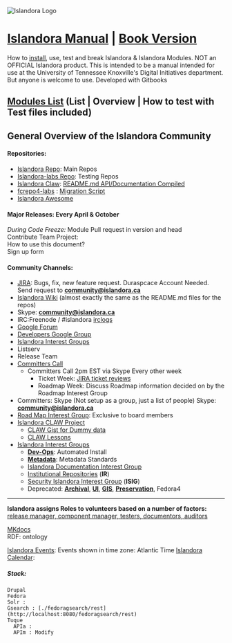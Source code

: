 ![Islandora Logo](http://islandora.ca/sites/default/files/Islandora.png)
# [Islandora Manual](https://github.com/utkdigitalinitiatives/Islandora_manual) | [Book Version](https://www.gitbook.com/book/utkdigitalinitiatives/islandora-manual/)
How to [install](install_islandora.md), use, test and break Islandora & Islandora Modules. NOT an OFFICIAL Islandora product. This is intended to be a manual intended for use at the University of Tennessee Knoxville's Digital Initiatives department. But anyone is welcome to use. Developed with Gitbooks
## [Modules List](islandora_modules.md) (List | Overview | How to test with Test files included)

## General Overview of the Islandora Community

#### Repositories:
* [Islandora Repo](https://github.com/Islandora): Main Repos
* [Islandora-labs Repo](https://github.com/Islandora-Labs): Testing Repos
* [Islandora Claw](https://github.com/Islandora-CLAW/): [README.md API/Documentation Compiled](http://islandora-claw.github.io/CLAW/)
* [fcrepo4-labs](https://github.com/fcrepo4-labs) : [Migration Script](https://github.com/fcrepo4-exts/migration-utils)
* [Islandora Awesome](https://github.com/manez/islandora_awesome)

#### Major Releases: Every April & October
*During Code Freeze:* Module Pull request in version and head <br/>
Contribute Team Project:<br/>
How to use this document?<br/>
Sign up form<br/>


#### Community Channels:
* [JIRA](https://jira.duraspace.org/browse/ISLANDORA): Bugs, fix, new feature request. Duraspcace Account Needed. Send request to **community@islandora.ca**
* [Islandora Wiki](https://wiki.duraspace.org/display/ISLANDORA/Islandora) (almost exactly the same as the README.md files for the repos) 
* Skype: **community@islandora.ca**
* IRC:Freenode / #islandora [irclogs](http://irclogs.islandora.ca) 
* [Google Forum](https://groups.google.com/forum/#!topic/islandora)
* [Developers Google Group](https://groups.google.com/forum/?hl=en&fromgroups=#!forum/islandora-dev)
* [Islandora Interest Groups](https://github.com/islandora-interest-groups/)
* Listserv
* Release Team
* [Committers Call](http://islandora.ca/developers/committers_call)
  * Committers Call 2pm EST via Skype Every other week<br/>
    * Ticket Week: [JIRA ticket reviews](https://jira.duraspace.org/projects/ISLANDORA/issues) <br/>
    * Roadmap Week: Discuss Roadmap information decided on by the Roadmap Interest Group<br/>
* Committers: Skype (Not setup as a group, just a list of people) Skype: **community@islandora.ca**
* [Road Map Interest Group](https://github.com/Islandora/islandora/wiki): Exclusive to board members
* [Islandora CLAW Project](https://github.com/Islandora-CLAW/CLAW)
  * [CLAW Gist for Dummy data](https://github.com/DiegoPino/clawlessons)
  * [CLAW Lessons](https://github.com/DiegoPino/clawlessons)
* [Islandora Interest Groups](https://github.com/islandora-interest-groups/)
  * [**Dev-Ops**](https://github.com/islandora-interest-groups/Islandora-DevOps-Interest-Group): Automated Install
  * **[Metadata](https://github.com/islandora-interest-groups/Islandora-Metadata-Interest-Group)**: Metadata Standards
  * [Islandora Documentation Interest Group](https://github.com/islandora-interest-groups/Islandora-Documentation-Interest-Group)
  * [Institutional Repositories](https://github.com/islandora-interest-groups/Islandora-IR-Interest-Group) (**IR**)
  * [Security Islandora Interest Group](https://github.com/islandora-interest-groups/Islandora-Security-Interest-Group) (**ISIG**)
  * Deprecated: [**Archival**](https://github.com/islandora-interest-groups/Islandora-Archival-Interest-Group), [**UI**](https://github.com/islandora-interest-groups/Islandora-UI-Interest-Group), [**GIS**](https://github.com/islandora-interest-groups/Islandora-GIS-Interest-Group), [**Preservation**](https://github.com/islandora-interest-groups/Islandora-Preservation-Interest-Group), Fedora4


---

**Islandora assigns Roles to volunteers based on a number of factors:** [release manager, component manager, testers, documentors, auditors](http://islandora.ca/resources/contributors)

[MKdocs](http://www.mkdocs.org)<br/>
RDF: ontology

[Islandora Events](http://islandora.ca/events): Events shown in time zone: Atlantic Time
[Islandora Calendar](https://calendar.google.com/calendar?src=96s6v709n719hapqtt9m8vj588):

##### Stack:
```
Drupal
Fedora
Solr :
Gsearch : [./fedoragsearch/rest](http://localhost:8080/fedoragsearch/rest)
Tuque
  APIa :
  APIm : Modify

```
 <!-- toc -->
